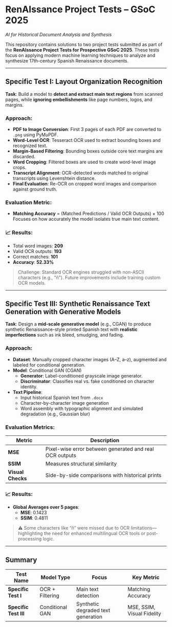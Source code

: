 # RenAIssance Project Tests – GSoC 2025  
*AI for Historical Document Analysis and Synthesis*

This repository contains solutions to two project tests submitted as part of the **RenAIssance Project Tests for Prospective GSoC 2025**. These tests focus on applying modern machine learning techniques to analyze and synthesize 17th-century Spanish Renaissance documents.

---

## Specific Test I: Layout Organization Recognition

**Task**: Build a model to **detect and extract main text regions** from scanned pages, while **ignoring embellishments** like page numbers, logos, and margins.

### Approach:
- **PDF to Image Conversion**: First 3 pages of each PDF are converted to `.png` using PyMuPDF.
- **Word-Level OCR**: Tesseract OCR used to extract bounding boxes and recognized text.
- **Margin-Based Filtering**: Bounding boxes outside core text margins are discarded.
- **Word Cropping**: Filtered boxes are used to create word-level image crops.
- **Transcript Alignment**: OCR-detected words matched to original transcripts using Levenshtein distance.
- **Final Evaluation**: Re-OCR on cropped word images and comparison against ground truth.

### Evaluation Metric:
- **Matching Accuracy** = (Matched Predictions / Valid OCR Outputs) × 100  
  Focuses on how accurately the model isolates true main text content.

### 📈 Results:
- Total word images: **209**  
- Valid OCR outputs: **193**  
- Correct matches: **101**  
- **Accuracy**: **52.33%**

>  Challenge: Standard OCR engines struggled with non-ASCII characters (e.g., "ñ"). Future improvements include training custom OCR models.

---

##  Specific Test III: Synthetic Renaissance Text Generation with Generative Models

**Task**: Design a **mid-scale generative model** (e.g., CGAN) to produce synthetic Renaissance-style printed Spanish text with **realistic imperfections** such as ink bleed, smudging, and fading.

###  Approach:
- **Dataset**: Manually cropped character images (A–Z, a–z), augmented and labeled for conditional generation.
- **Model**: Conditional GAN (CGAN)
  - **Generator**: Label-conditioned grayscale image generator.
  - **Discriminator**: Classifies real vs. fake conditioned on character identity.
- **Text Pipeline**:
  - Input historical Spanish text from `.docx`
  - Character-by-character image generation
  - Word assembly with typographic alignment and simulated degradation (e.g., Gaussian blur)

### Evaluation Metrics:
| Metric | Description |
|--------|-------------|
| **MSE** | Pixel-wise error between generated and real OCR outputs |
| **SSIM** | Measures structural similarity |
| **Visual Checks** | Side-by-side comparisons with historical prints |

### 📈 Results:
- **Global Averages over 5 pages**:  
  - **MSE**: 0.1423  
  - **SSIM**: 0.4811  

> ⚠️ Some characters like “ñ” were missed due to OCR limitations—highlighting the need for enhanced multilingual OCR tools or post-processing logic.

---

## Summary

| Test Name | Model Type | Focus | Key Metric |
|-----------|------------|-------|-------------|
| **Specific Test I** | OCR + Filtering | Main text detection | Matching Accuracy |
| **Specific Test III** | Conditional GAN | Synthetic degraded text generation | MSE, SSIM, Visual Fidelity |

